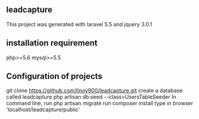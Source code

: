 ## leadcapture
This project was generated with laravel 5.5 and  jquery 3.0.1


## installation requirement
php>=5.6
mysql>=5.5

## Configuration of projects
git clone https://github.com/linoy900/leadcapture.git
create a database called leadcapture
php artisan db:seed --class=UsersTableSeeder
In command line, run php artisan migrate
run composer install
type in browser 'localhost/leadcapture/public'


